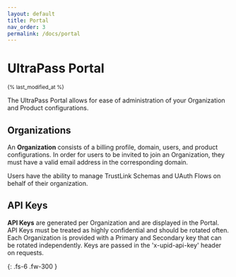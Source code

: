```yaml
---
layout: default
title: Portal
nav_order: 3
permalink: /docs/portal
---
```


# UltraPass Portal
<sub>{% last_modified_at %}</sub>

The UltraPass Portal allows for ease of administration of your Organization and Product configurations.

## Organizations

An <b>Organization</b> consists of a billing profile, domain, users, and product configurations. In order for users to be invited to join an Organization, they must have a valid email address in the corresponding domain.

Users have the ability to manage TrustLink Schemas and UAuth Flows on behalf of their organization. 

## API Keys

<b>API Keys</b> are generated per Organization and are displayed in the Portal. API Keys must be treated as highly confidential and should be rotated often. Each Organization is provided with a Primary and Secondary key that can be rotated independently. Keys are passed in the 'x-upid-api-key' header on requests.

{: .fs-6 .fw-300 }
